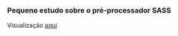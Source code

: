 ### Pequeno estudo sobre o pré-processador SASS

Visualização [aqui](https://oajoj.github.io/estudo-sass/)
